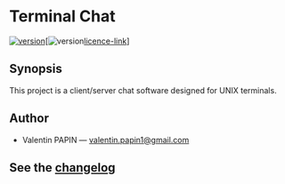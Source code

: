 # Terminal Chat

[![version][version-badge]][changelog][![version][licence-badge][licence-link]]

## Synopsis

This project is a client/server chat software designed for UNIX terminals.<br>

## Author

* Valentin PAPIN &mdash; <a href="mailto:valentin.papin1@gmail.com">valentin.papin1@gmail.com</a>

## See the [changelog]

[changelog]: ./CHANGELOG.md
[version-badge]: https://img.shields.io/badge/version-1.0.0-blue.svg
[licence-link]: ./LICENCE
[licence-badge]: https://img.shields.io/aur/license/yaourt.svg
